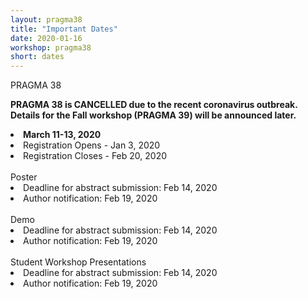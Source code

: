 ```yaml
---
layout: pragma38
title: "Important Dates"
date: 2020-01-16
workshop: pragma38
short: dates
---
```


<div class="border38">PRAGMA 38 </div>

<p style="font-color:red;font-weight:bolder;">PRAGMA 38 is CANCELLED due to the recent coronavirus outbreak. Details for the Fall workshop (PRAGMA 39) will be announced later.</p>

<li><strong>March 11-13, 2020</strong></li>
<li>Registration Opens - Jan 3, 2020</li>
<li>Registration Closes - Feb 20, 2020</li><br>

<div class="border38">Poster <!--(Chair: TBD) --></div>
<li>Deadline for abstract submission: Feb 14, 2020</li>
<li>Author notification: Feb 19, 2020</li><br>

<div class="border38">Demo <!--(Chair: TBD)--> </div>
<li>Deadline for abstract submission: Feb 14, 2020</li>
<li>Author notification: Feb 19, 2020</li><br>

<div class="border38">Student Workshop Presentations<!--(Chair: TBD)--></div>
<li>Deadline for abstract submission: Feb 14, 2020</li>
<li>Author notification: Feb 19, 2020</li>
